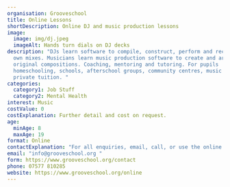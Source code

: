 ```yaml
---
organisation: Grooveschool
title: Online Lessons
shortDescription: Online DJ and music production lessons
image:
  image: img/dj.jpeg
  imageAlt: Hands turn dials on DJ decks
description: "DJs learn software to compile, construct, perform and record their
  own mixes. Musicians learn music production software to create and arrange
  original compositions. Coaching, mentoring and tutoring. For pupils
  homeschooling, schools, afterschool groups, community centres, music hubs, and
  private tuition. "
categories:
  category1: Job Stuff
  category2: Mental Health
interest: Music
costValue: 0
costExplanation: Further detail and cost on request.
age:
  minAge: 8
  maxAge: 19
format: Online
contactExplanation: "For all enquiries, email, call, or use the online form. "
email: "info@grooveschool.org "
form: https://www.grooveschool.org/contact
phone: 07577 810285
website: https://www.grooveschool.org/online
---
```

